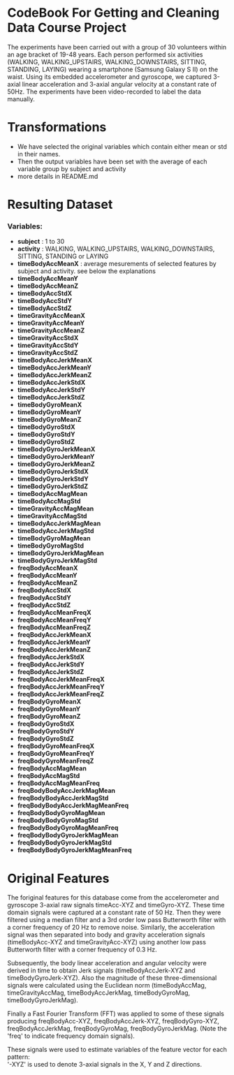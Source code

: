 CodeBook For Getting and Cleaning Data Course Project
=====================================================                  
                                                                                
The experiments have been carried out with a group of 30 volunteers within an age bracket of 19-48 years. Each person performed six activities (WALKING, WALKING_UPSTAIRS, WALKING_DOWNSTAIRS, SITTING, STANDING, LAYING) wearing a smartphone (Samsung Galaxy S II) on the waist. Using its embedded accelerometer and gyroscope, we captured 3-axial linear acceleration and 3-axial angular velocity at a constant rate of 50Hz. The experiments have been video-recorded to label the data manually. 

Transformations
===============

- We have selected the original variables which contain either mean or std in their names.
- Then the output variables have been set with the average of each variable group by subject and activity
- more details in README.md

Resulting Dataset
=================

### Variables:
- **subject** : 1 to 30                         
- **activity** : WALKING, WALKING_UPSTAIRS, WALKING_DOWNSTAIRS, SITTING, STANDING or LAYING            
- **timeBodyAccMeanX** : average mesurements of selected features by subject and activity. see below the explanations
- **timeBodyAccMeanY**
- **timeBodyAccMeanZ**        
- **timeBodyAccStdX**
- **timeBodyAccStdY**
- **timeBodyAccStdZ**
- **timeGravityAccMeanX**
- **timeGravityAccMeanY**
- **timeGravityAccMeanZ**          
- **timeGravityAccStdX**
- **timeGravityAccStdY**
- **timeGravityAccStdZ**             
- **timeBodyAccJerkMeanX**
- **timeBodyAccJerkMeanY**
- **timeBodyAccJerkMeanZ**
- **timeBodyAccJerkStdX**
- **timeBodyAccJerkStdY**
- **timeBodyAccJerkStdZ**            
- **timeBodyGyroMeanX**
- **timeBodyGyroMeanY**
- **timeBodyGyroMeanZ**              
- **timeBodyGyroStdX**
- **timeBodyGyroStdY**
- **timeBodyGyroStdZ**
- **timeBodyGyroJerkMeanX**
- **timeBodyGyroJerkMeanY**
- **timeBodyGyroJerkMeanZ**
- **timeBodyGyroJerkStdX**
- **timeBodyGyroJerkStdY**
- **timeBodyGyroJerkStdZ**         
- **timeBodyAccMagMean**
- **timeBodyAccMagStd**
- **timeGravityAccMagMean**
- **timeGravityAccMagStd**
- **timeBodyAccJerkMagMean**
- **timeBodyAccJerkMagStd**          
- **timeBodyGyroMagMean**
- **timeBodyGyroMagStd**
- **timeBodyGyroJerkMagMean**
- **timeBodyGyroJerkMagStd**
- **freqBodyAccMeanX**
- **freqBodyAccMeanY**
- **freqBodyAccMeanZ**
- **freqBodyAccStdX**
- **freqBodyAccStdY**
- **freqBodyAccStdZ**
- **freqBodyAccMeanFreqX**
- **freqBodyAccMeanFreqY**
- **freqBodyAccMeanFreqZ**
- **freqBodyAccJerkMeanX**
- **freqBodyAccJerkMeanY**           
- **freqBodyAccJerkMeanZ**
- **freqBodyAccJerkStdX**
- **freqBodyAccJerkStdY**
- **freqBodyAccJerkStdZ**
- **freqBodyAccJerkMeanFreqX**
- **freqBodyAccJerkMeanFreqY**       
- **freqBodyAccJerkMeanFreqZ**
- **freqBodyGyroMeanX**
- **freqBodyGyroMeanY**              
- **freqBodyGyroMeanZ**
- **freqBodyGyroStdX**
- **freqBodyGyroStdY**               
- **freqBodyGyroStdZ**
- **freqBodyGyroMeanFreqX**
- **freqBodyGyroMeanFreqY**          
- **freqBodyGyroMeanFreqZ**
- **freqBodyAccMagMean**
- **freqBodyAccMagStd**              
- **freqBodyAccMagMeanFreq**
- **freqBodyBodyAccJerkMagMean**
- **freqBodyBodyAccJerkMagStd**      
- **freqBodyBodyAccJerkMagMeanFreq**
- **freqBodyBodyGyroMagMean**
- **freqBodyBodyGyroMagStd**     
- **freqBodyBodyGyroMagMeanFreq**
- **freqBodyBodyGyroJerkMagMean**
- **freqBodyBodyGyroJerkMagStd**
- **freqBodyBodyGyroJerkMagMeanFreq**

Original Features
=================

The foriginal features for this database come from the accelerometer and gyroscope 3-axial raw signals timeAcc-XYZ and timeGyro-XYZ. These time domain signals were captured at a constant rate of 50 Hz. Then they were filtered using a median filter and a 3rd order low pass Butterworth filter with a corner frequency of 20 Hz to remove noise. Similarly, the acceleration signal was then separated into body and gravity acceleration signals (timeBodyAcc-XYZ and timeGravityAcc-XYZ) using another low pass Butterworth filter with a corner frequency of 0.3 Hz. 

Subsequently, the body linear acceleration and angular velocity were derived in time to obtain Jerk signals (timeBodyAccJerk-XYZ and timeBodyGyroJerk-XYZ). Also the magnitude of these three-dimensional signals were calculated using the Euclidean norm (timeBodyAccMag, timeGravityAccMag, timeBodyAccJerkMag, timeBodyGyroMag, timeBodyGyroJerkMag). 

Finally a Fast Fourier Transform (FFT) was applied to some of these signals producing freqBodyAcc-XYZ, freqBodyAccJerk-XYZ, freqBodyGyro-XYZ, freqBodyAccJerkMag, freqBodyGyroMag, freqBodyGyroJerkMag. (Note the 'freq' to indicate frequency domain signals). 

These signals were used to estimate variables of the feature vector for each pattern:  
'-XYZ' is used to denote 3-axial signals in the X, Y and Z directions.

